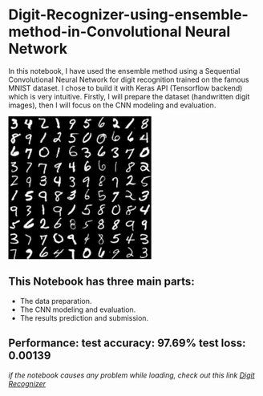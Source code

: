 # Digit-Recognizer-using-ensemble-method-in-Convolutional Neural Network
In this notebook, I have used the ensemble method using a Sequential Convolutional Neural Network for digit recognition trained on the famous MNIST dataset. I chose to build it with Keras API (Tensorflow backend) which is very intuitive. Firstly, I will prepare the dataset (handwritten digit images), then I will focus on the CNN modeling and evaluation.

![MNIST data sample](download.png)

## This Notebook has three main parts:

- The data preparation.
- The CNN modeling and evaluation.
- The results prediction and submission.

## Performance: test accuracy: 97.69% test loss: 0.00139

*if the notebook causes any problem while loading, check out this link [Digit Recognizer](https://www.kaggle.com/alifrahman/digit-recognizer-for-beginners-0-9966)*
